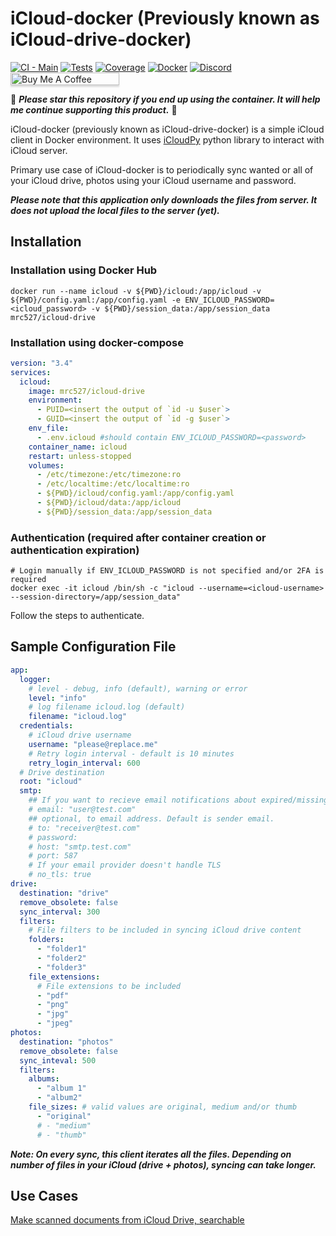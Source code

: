 # iCloud-docker (Previously known as iCloud-drive-docker) 

[![CI - Main](https://github.com/mrc527/icloud-drive-docker/actions/workflows/ci-main-test-coverage-deploy.yml/badge.svg?branch=main)](https://github.com/mrc527/icloud-drive-docker/actions/workflows/ci-main-test-coverage-deploy.yml)
[![Tests](https://mrc527.github.io/icloud-drive-docker/badges/tests.svg)](https://mrc527.github.io/icloud-drive-docker/test-results/)
[![Coverage](https://mrc527.github.io/icloud-drive-docker/badges/coverage.svg)](https://mrc527.github.io/icloud-drive-docker/test-coverage/index.html)
[![Docker](https://badgen.net/docker/pulls/mrc527/icloud-drive)](https://hub.docker.com/r/mrc527/icloud-drive)
[![Discord](https://img.shields.io/discord/871555550444408883?style=for-the-badge)](https://discord.gg/HfAXY2ykhp)
<a href="https://www.buymeacoffee.com/mandarons" target="_blank"><img src="https://www.buymeacoffee.com/assets/img/custom_images/orange_img.png" alt="Buy Me A Coffee" style="height: 20px !important;width: 174px !important;box-shadow: 0px 3px 2px 0px rgba(190, 190, 190, 0.5) !important;-webkit-box-shadow: 0px 3px 2px 0px rgba(190, 190, 190, 0.5) !important;" ></a>

:love_you_gesture: ***Please star this repository if you end up using the container. It will help me continue supporting this product.*** :pray:

iCloud-docker (previously known as iCloud-drive-docker) is a simple iCloud client in Docker environment. It uses [iCloudPy](https://github.com/mandarons/icloudpy) python library to interact with iCloud server.

Primary use case of iCloud-docker is to periodically sync wanted or all of your iCloud drive, photos using your iCloud username and password. 

***Please note that this application only downloads the files from server. It does not upload the local files to the server (yet).***

## Installation

### Installation using Docker Hub
```
docker run --name icloud -v ${PWD}/icloud:/app/icloud -v ${PWD}/config.yaml:/app/config.yaml -e ENV_ICLOUD_PASSWORD=<icloud_password> -v ${PWD}/session_data:/app/session_data mrc527/icloud-drive 
```

### Installation using docker-compose
```yaml
version: "3.4"
services:
  icloud:
    image: mrc527/icloud-drive
    environment:
      - PUID=<insert the output of `id -u $user`>
      - GUID=<insert the output of `id -g $user`>
    env_file:
      - .env.icloud #should contain ENV_ICLOUD_PASSWORD=<password>
    container_name: icloud
    restart: unless-stopped
    volumes:
      - /etc/timezone:/etc/timezone:ro
      - /etc/localtime:/etc/localtime:ro
      - ${PWD}/icloud/config.yaml:/app/config.yaml
      - ${PWD}/icloud/data:/app/icloud
      - ${PWD}/session_data:/app/session_data
```

### Authentication (required after container creation or authentication expiration)
```
# Login manually if ENV_ICLOUD_PASSWORD is not specified and/or 2FA is required
docker exec -it icloud /bin/sh -c "icloud --username=<icloud-username> --session-directory=/app/session_data"
```
Follow the steps to authenticate.

## Sample Configuration File
```yaml
app:
  logger:
    # level - debug, info (default), warning or error
    level: "info"
    # log filename icloud.log (default)
    filename: "icloud.log"
  credentials:
    # iCloud drive username
    username: "please@replace.me"
    # Retry login interval - default is 10 minutes
    retry_login_interval: 600
  # Drive destination
  root: "icloud"
  smtp:
    ## If you want to recieve email notifications about expired/missing 2FA credentials then uncomment
    # email: "user@test.com"
    ## optional, to email address. Default is sender email.
    # to: "receiver@test.com"
    # password:
    # host: "smtp.test.com"
    # port: 587
    # If your email provider doesn't handle TLS
    # no_tls: true
drive:
  destination: "drive"
  remove_obsolete: false
  sync_interval: 300
  filters:
    # File filters to be included in syncing iCloud drive content
    folders:
      - "folder1"
      - "folder2"
      - "folder3"
    file_extensions:
      # File extensions to be included
      - "pdf"
      - "png"
      - "jpg"
      - "jpeg"
photos:
  destination: "photos"
  remove_obsolete: false
  sync_inteval: 500
  filters:
    albums:
      - "album 1"
      - "album2"
    file_sizes: # valid values are original, medium and/or thumb
      - "original"
      # - "medium"
      # - "thumb"
```
***Note: On every sync, this client iterates all the files. Depending on number of files in your iCloud (drive + photos), syncing can take longer.***

## Use Cases
[Make scanned documents from iCloud Drive, searchable](https://mandarons.com/posts/make-scanned-documents-from-icloud-drive-searchable)
